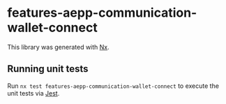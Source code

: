 # features-aepp-communication-wallet-connect

This library was generated with [Nx](https://nx.dev).

## Running unit tests

Run `nx test features-aepp-communication-wallet-connect` to execute the unit tests via [Jest](https://jestjs.io).
